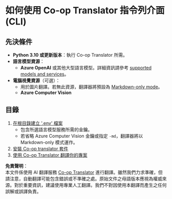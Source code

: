 <!--
CO_OP_TRANSLATOR_METADATA:
{
  "original_hash": "a5eb9b53c81804f04bc9456160e79940",
  "translation_date": "2025-05-07T14:02:18+00:00",
  "source_file": "getting_started/command-line-guide/command-line-guide.md",
  "language_code": "tw"
}
-->
# 如何使用 Co-op Translator 指令列介面 (CLI)

## 先決條件

- **Python 3.10 或更新版本**：執行 Co-op Translator 所需。
- **語言模型資源**：
  - **Azure OpenAI** 或其他大型語言模型。詳細資訊請參考 [supported models and services](../../../../README.md)。
- **電腦視覺資源**（可選）：
  - 用於圖片翻譯。若無此資源，翻譯器將預設為 [Markdown-only mode](../markdown-only-mode.md)。
  - **Azure Computer Vision**

## 目錄

1. [在根目錄建立 '.env' 檔案](./create-env-file.md)
   - 包含所選語言模型服務所需的金鑰。
   - 若省略 Azure Computer Vision 金鑰或指定 `-md`，翻譯器將以 Markdown-only 模式運作。
1. [安裝 Co-op translator 套件](./install-package.md)
1. [使用 Co-op Translator 翻譯你的專案](./translator-your-project.md)

**免責聲明**：  
本文件係使用 AI 翻譯服務 [Co-op Translator](https://github.com/Azure/co-op-translator) 進行翻譯。雖然我們力求準確，但請注意，自動翻譯可能包含錯誤或不準確之處。原始文件之母語版本應視為權威來源。對於重要資訊，建議使用專業人工翻譯。我們不對因使用本翻譯而產生之任何誤解或誤譯負責。